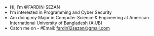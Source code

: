 - Hi, I’m @FARDIN-SEZAN
- I’m interested in Programming and Cyber Security
- Am doing my Major in Computer Science & Engineering at American International University of Bangladesh (AIUB)
- Catch me on - #Email: fardin12sezan@gmail.com

<!---
FARDIN-SEZAN/FARDIN-SEZAN is a ✨ special ✨ repository because its `README.md` (this file) appears on your GitHub profile.
You can click the Preview link to take a look at your changes.
--->
